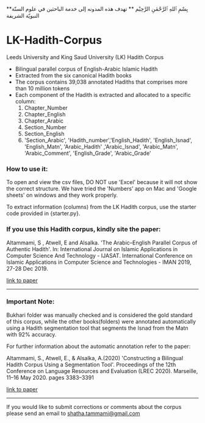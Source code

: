 
**بِسْمِ ٱللهِ ٱلرَّحْمٰنِ الرَّحِيْم **
تهدف هذه المدونه إلى خدمة الباحثين في علوم السنّة النبويّة الشريفة 

# LK-Hadith-Corpus
Leeds University and King Saud University (LK) Hadith Corpus

- Bilingual parallel corpus of English-Arabic Islamic Hadith
- Extracted from the six canonical Hadith books
- The corpus contains 39,038 annotated Hadiths that comprises more than 10 million tokens
- Each component of the Hadith is extracted and allocated to a specific column:
  1. Chapter_Number
  1. Chapter_English
  1. Chapter_Arabic
  1. Section_Number	
  1. Section_English
  1. 'Section_Arabic',	'Hadith_number','English_Hadith',	'English_Isnad',	'English_Matn',	'Arabic_Hadith'	,'Arabic_Isnad',	'Arabic_Matn',	'Arabic_Comment',	'English_Grade',	'Arabic_Grade'


### How to use it:
To open and view the csv files, DO NOT use 'Excel' because it will not show the correct structure. We have tried the 'Numbers' app on Mac and 'Google sheets' on windows and they work properly. 

To extract information (columns) from the LK Hadith corpus, use the starter code provided in {starter.py}.

### If you use this Hadith corpus, kindly site the paper: 

Altammami, S , Atwell, E and Alsalka. 'The Arabic–English Parallel Corpus of Authentic Hadith'. In: International Journal on Islamic Applications in Computer Science And Technology - IJASAT. International Conference on Islamic Applications in Computer Science and Technologies - IMAN 2019, 27-28 Dec 2019. 

[link to paper](http://www.sign-ific-ance.co.uk/index.php/IJASAT/article/view/2199/1908)

------------------------------------------------------------------------------------------

### Important Note: 
Bukhari folder was manually checked and is considered the gold standard of this corpus, while the other books(folders) were annotated automatically using a Hadith segmentation tool that segments the Isnad from the Matn with 92% accuracy. 

For further information about the automatic annotation refer to the paper: 

Altammami, S., Atwell, E., & Alsalka, A.(2020) 'Constructing a Bilingual Hadith Corpus Using a Segmentation Tool'. Proceedings of the 12th Conference on Language Resources and Evaluation (LREC 2020). Marseille, 11–16 May 2020. pages 3383–3391

[link to paper](https://www.aclweb.org/anthology/2020.lrec-1.415/)


------------------------------------------------------------------------------------------

If you would like to submit corrections or comments about the corpus please send an email to shatha.tammami@gmail.com
